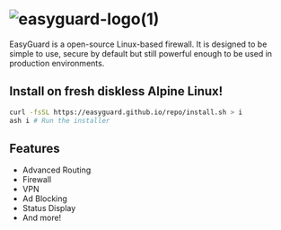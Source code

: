 # ![easyguard-logo(1)](https://github.com/user-attachments/assets/97da80ea-cbca-410f-ac46-ad67177d7ce1)

EasyGuard is a open-source Linux-based firewall. It is designed to be simple to use, secure by default but still powerful enough to be used in production environments.

## Install on fresh diskless Alpine Linux!

```sh
curl -fsSL https://easyguard.github.io/repo/install.sh > i
ash i # Run the installer
```

## Features

- Advanced Routing
- Firewall
- VPN
- Ad Blocking
- Status Display
- And more!

